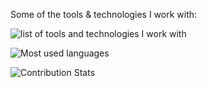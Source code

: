 Some of the tools & technologies I work with:

![list of tools and technologies I work with](https://skillicons.dev/icons?perline=8&i=ts,js,lua,bash,py,md,neovim,linux,docker,svelte,html,tailwind,nodejs,nestjs,prisma,graphql,raspberrypi,flutter,regex,git,github,supabase,vercel,cloudflare,grafana")

![Most used languages](https://github-readme-stats.vercel.app/api/top-langs/?username=thenbe&hide_progress=true)

![Contribution Stats](https://github-contribution-stats.vercel.app/api/?username=thenbe)
